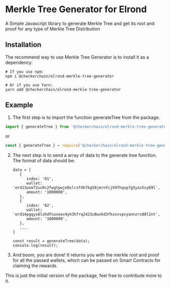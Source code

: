 # Merkle Tree Generator for Elrond

A Simple Javascript library to generate Merkle Tree and get its root and proof for any type of Merkle Tree Distribution

## Installation

The recommend way to use Merkle Tree Generator is to install it as a dependency:

```shell
# If you use npm:
npm i @checkerchain/elrond-merkle-tree-generator

# Or if you use Yarn:
yarn add @checkerchain/elrond-merkle-tree-generator
```

## Example

1. The first step is to import the function generateTree from the package.

```javascript
import { generateTree } from '@checkerchain/elrond-merkle-tree-generator';
```
or

```javascript
const { generateTree } = require('@checkerchain/elrond-merkle-tree-generator');
```

2. The next step is to send a array of data to the generate tree function. The format of data should be:

   ```
   data = [
      {
         index: '01',
         wallet: 'erd13wsm72uc0c2fwgtpwjn0xlrzfdh7kg59jmrnfcjh9fhqsp7g5yas5sy69l',
         amount: '1000000',
      },
      {
         index: '02',
         wallet: 'erd14pgqys8lzhdfnuseev4yh3hfrq2423u8wxkd3fkxsvvpvyannzrs88l2nt',
         amount: '1000000',
      },
      ....
   ]

   const result = generateTree(data);
   console.log(result);
   ```

3. And boom, you are done! It returns you with the merkle root and proof for all the passed wallets, which can be passed on Smart Contracts for claiming the rewards.

This is just the initial version of the package, feel free to contribute more to it.
